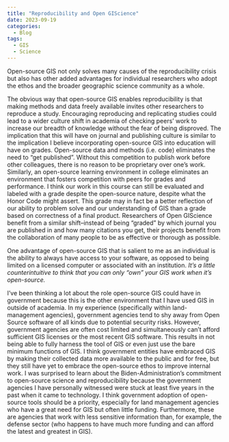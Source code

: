 ```yaml
---
title: "Reproducibility and Open GIScience"
date: 2023-09-19
categories:
  - Blog
tags:
  - GIS
  - Science
---
```


Open-source GIS not only solves many causes of the reproducibility crisis but also has other added advantages for individual researchers who adopt the ethos and the broader geographic science community as a whole. 

The obvious way that open-source GIS enables reproducibility is that making methods and data freely available invites other researchers to reproduce a study. Encouraging reproducing and replicating studies could lead to a wider culture shift in academia of checking peers’ work to increase our breadth of knowledge without the fear of being disproved. The implication that this will have on journal and publishing culture is similar to the implication I believe incorporating open-source GIS into education will have on grades. Open-source data and methods (i.e. code) eliminates the need to “get published”. Without this competition to publish work before other colleagues, there is no reason to be proprietary over one’s work. Similarly, an open-source learning environment in college eliminates an environment that fosters competition with peers for grades and performance. I think our work in this course can still be evaluated and labeled with a grade despite the open-source nature, despite what the Honor Code might assert. This grade may in fact be a better reflection of our ability to problem solve and our understanding of GIS than a grade based on correctness of a final product. Researchers of Open GIScience benefit from a similar shift–instead of being “graded” by which journal you are published in and how many citations you get, their projects  benefit from the collaboration of many people to be as effective or thorough as possible.

One advantage of open-source GIS that is salient to me as an individual is the ability to always have access to your software, as opposed to being limited on a licensed computer or associated with an institution. *It’s a little counterintuitive to think that you can only “own” your GIS work when it’s open-source.*

I’ve been thinking a lot about the role open-source GIS could have in government because this is the other environment that I have used GIS in outside of academia. In my experience (specifically within land-management agencies), government agencies tend to shy away from Open Source software of all kinds due to potential security risks. However, government agencies are often cost limited and simultaneously can’t afford sufficient GIS licenses or the most recent GIS software. This results in not being able to fully harness the tool of GIS or even just use the bare minimum functions of GIS. I think government entities have embraced GIS by making their collected data more available to the public and for free, but they still have yet to embrace the open-source ethos to improve internal work. I was surprised to learn about the Biden-Administration’s commitment to open-source science and reproducibility because the government agencies I have personally witnessed were stuck at least five years in the past when it came to technology. I think government adoption of open-source tools should be a priority, especially for land management agencies who have a great need for GIS but often little funding. Furthermore, these are agencies that work with less sensitive information than, for example, the defense sector (who happens to have much more funding and can afford the latest and greatest in GIS).
